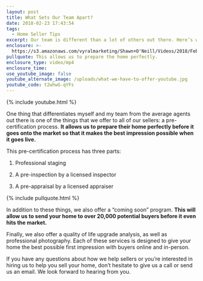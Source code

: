 ```yaml
---
layout: post
title: What Sets Our Team Apart?
date: 2018-02-23 17:43:54
tags:
  - Home Seller Tips
excerpt: Our team is different than a lot of others out there. Here’s why.
enclosure: >-
  https://s3.amazonaws.com/vyralmarketing/Shawn+O'Neill/Videos/2018/February/Jacksonville+Real+Estate+Agent-+What+Sets+Our+Team+Apart%253F.mp4
pullquote: This allows us to prepare the home perfectly.
enclosure_type: video/mp4
enclosure_time:
use_youtube_image: false
youtube_alternate_image: /uploads/what-we-have-to-offer-youtube.jpg
youtube_code: t2whwG-qYFs
---
```


{% include youtube.html %}

One thing that differentiates myself and my team from the average agents out there is one of the things that we offer to all of our sellers: a pre-certification process. **It allows us to prepare their home perfectly before it goes onto the market so that it makes the best impression possible when it goes live.**

This pre-certification process has three parts:

1) Professional staging

2) A pre-inspection by a licensed inspector

3) A pre-appraisal by a licensed appraiser

{% include pullquote.html %}

In addition to these things, we also offer a “coming soon” program. **This will allow us to send your home to over 20,000 potential buyers before it even hits the market.**

Finally, we also offer a quality of life upgrade analysis, as well as professional photography. Each of these services is designed to give your home the best possible first impression with buyers online and in-person.

If you have any questions about how we help sellers or you’re interested in hiring us to help you sell your home, don’t hesitate to give us a call or send us an email. We look forward to hearing from you.